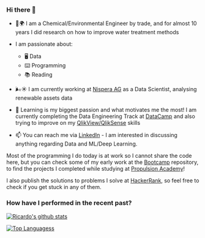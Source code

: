### Hi there 👋

- :lab_coat::earth_africa: I am a Chemical/Environmental Engineer by trade, and for almost 10 years I did research on how to improve water treatment methods

- I am passionate about:
  - :desktop_computer: Data
  - :keyboard: Programming
  - :books: Reading 
  
- :wind_face::sunny: I am currently working at [Nispera AG](https://nispera.com) as a Data Scientist, analysing renewable assets data
- :open_book: Learning is my biggest passion and what motivates me the most! I am currently completing the Data Engineering Track at [DataCamp](http://www.datacamp.com/) and also trying to improve on my [QlikView/QlikSense](https://www.qlik.com) skills
- 📫 You can reach me via [LinkedIn](https://www.linkedin.com/in/ricardosegundo/) - I am interested in discussing anything regarding Data and ML/Deep Learning.


Most of the programming I do today is at work so I cannot share the code here, but you can check some of my early work at the [Bootcamp](https://github.com/RicSegundo/DataScienceBootcamp) repository, to find the projects I completed while studying at [Propulsion Academy](https://propulsion.academy)!

I also publish the solutions to problems I solve at [HackerRank](https://github.com/RicSegundo/HackerRank), so feel free to check if you get stuck in any of them.



### How have I performed in the recent past?

[![Ricardo's github stats](https://github-readme-stats.vercel.app/api?username=RicSegundo&count_private=true&show_icons=true&theme=radical&hide_rank=false)](https://github.com/anuraghazra/github-readme-stats)

[![Top Languagess](https://github-readme-stats.vercel.app/api/top-langs/?username=RicSegundo)](https://github.com/anuraghazra/github-readme-stats)
